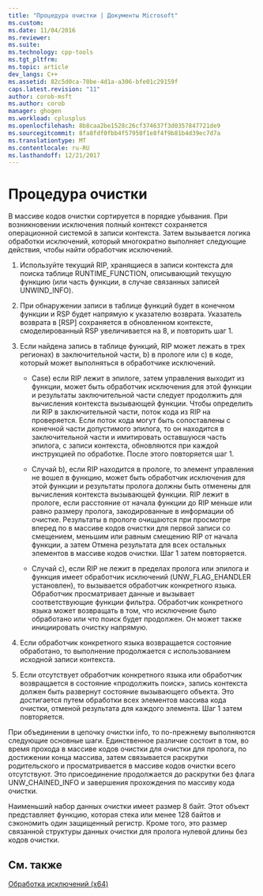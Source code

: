 ```yaml
---
title: "Процедура очистки | Документы Microsoft"
ms.custom: 
ms.date: 11/04/2016
ms.reviewer: 
ms.suite: 
ms.technology: cpp-tools
ms.tgt_pltfrm: 
ms.topic: article
dev_langs: C++
ms.assetid: 82c5d0ca-70be-4d1a-a306-bfe01c29159f
caps.latest.revision: "11"
author: corob-msft
ms.author: corob
manager: ghogen
ms.workload: cplusplus
ms.openlocfilehash: 8b8caa2be1528c26cf374637f3d0357847721de9
ms.sourcegitcommit: 8fa8fdf0fbb4f57950f1e8f4f9b81b4d39ec7d7a
ms.translationtype: MT
ms.contentlocale: ru-RU
ms.lasthandoff: 12/21/2017
---
```

# <a name="unwind-procedure"></a>Процедура очистки
В массиве кодов очистки сортируется в порядке убывания. При возникновении исключения полный контекст сохраняется операционной системой в записи контекста. Затем вызывается логика обработки исключений, который многократно выполняет следующие действия, чтобы найти обработчик исключений.  
  
1.  Используйте текущий RIP, хранящиеся в записи контекста для поиска таблице RUNTIME_FUNCTION, описывающий текущую функцию (или часть функции, в случае связанных записей UNWIND_INFO).  
  
2.  При обнаружении записи в таблице функций будет в конечном функции и RSP будет напрямую к указателю возврата. Указатель возврата в [RSP] сохраняется в обновленном контексте, смоделированный RSP увеличивается на 8, и повторить шаг 1.  
  
3.  Если найдена запись в таблице функций, RIP может лежать в трех регионах) в заключительной части, b) в прологе или c) в коде, который может выполняться в обработчике исключений.  
  
    -   Case) если RIP лежит в эпилоге, затем управления выходит из функции, может быть обработчик исключения для этой функции и результаты заключительной части следует продолжить для вычисления контекста вызывающей функции. Чтобы определить ли RIP в заключительной части, поток кода из RIP на проверяется. Если поток кода могут быть сопоставлены с конечной части допустимого эпилога, то он находится в заключительной части и имитировать оставшуюся часть эпилога, с записи контекста, обновляются при каждой инструкцией по обработке. После этого повторяется шаг 1.  
  
    -   Случай b), если RIP находится в прологе, то элемент управления не вошел в функцию, может быть обработчик исключения для этой функции и результаты пролога должны быть отменены для вычисления контекста вызывающей функции. RIP лежит в прологе, если расстояние от начала функции до RIP меньше или равно размеру пролога, закодированные в информации об очистке. Результаты в прологе очищаются при просмотре вперед по в массиве кодов очистки для первой записи со смещением, меньшим или равным смещению RIP от начала функции, а затем Отмена результата для всех остальных элементов в массиве кодов очистки. Шаг 1 затем повторяется.  
  
    -   Случай c), если RIP не лежит в пределах пролога или эпилога и функция имеет обработчик исключений (UNW_FLAG_EHANDLER установлен), то вызывается обработчик конкретного языка. Обработчик просматривает данные и вызывает соответствующие функции фильтра. Обработчик конкретного языка может возвращать в том, что исключение было обработано или что поиск будет продолжен. Он может также инициировать очистку напрямую.  
  
4.  Если обработчик конкретного языка возвращается состояние обработано, то выполнение продолжается с использованием исходной записи контекста.  
  
5.  Если отсутствует обработчик конкретного языка или обработчик возвращается в состояние «продолжить поиск», запись контекста должен быть развернут состояние вызывающего объекта. Это достигается путем обработки всех элементов массива кода очистки, отменой результата для каждого элемента. Шаг 1 затем повторяется.  
  
 При объединении в цепочку очистки info, то по-прежнему выполняются следующие основные шаги. Единственное различие состоит в том, во время прохода в массиве кодов очистки для очистки для пролога, по достижении конца массива, затем связывается раскрутки родительского и просматривается в массиве кодов очистки всего отсутствуют. Это присоединение продолжается до раскрутки без флага UNW_CHAINED_INFO и завершения прохождения по массиву кода очистки.  
  
 Наименьший набор данных очистки имеет размер 8 байт. Этот объект представляет функцию, которая стека или менее 128 байтов и сэкономить один защищенный регистр. Кроме того, это размер связанной структуры данных очистки для пролога нулевой длины без кодов очистки.  
  
## <a name="see-also"></a>См. также  
 [Обработка исключений (x64)](../build/exception-handling-x64.md)